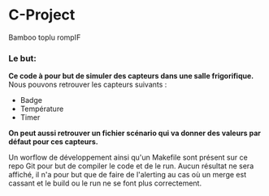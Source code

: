 # C-Project
Bamboo
toplu
rompIF

### Le but:
<b>Ce code à pour but de simuler des capteurs dans une salle frigorifique.</b>
Nous pouvons retrouver les capteurs suivants :
- Badge
- Température
- Timer

<b>On peut aussi retrouver un fichier scénario qui va donner des valeurs par défaut pour ces capteurs.</b>

Un worflow de développement ainsi qu'un Makefile sont présent sur ce repo Git pour but de compiler le code et de le run. Aucun résultat ne sera affiché, il n'a pour but que de faire de l'alerting au cas où un merge est cassant et le build ou le run ne se font plus correctement.

